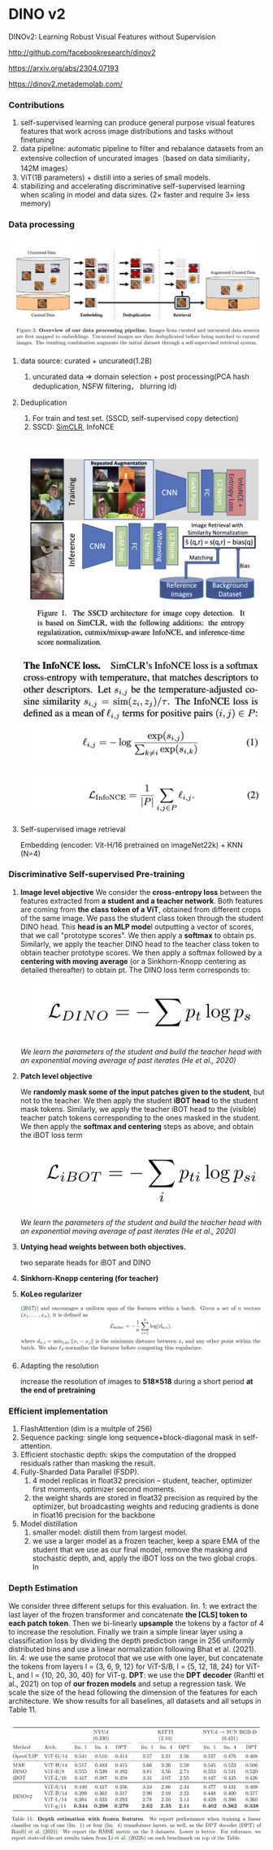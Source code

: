 # DINO v2

DINOv2: Learning Robust Visual Features without Supervision

http://github.com/facebookresearch/dinov2

https://arxiv.org/abs/2304.07193

https://dinov2.metademolab.com/

### Contributions

1. self-supervised learning can produce general purpose visual features features that work across image distributions and tasks without finetuning
2. data pipeline: automatic pipeline to filter and rebalance datasets from an extensive collection of uncurated images（based on data similiarity， 142M images）
3. ViT(1B parameters) + distill into a series of small models.
4. stabilizing and accelerating discriminative self-supervised learning when scaling in model and data sizes. (2× faster and require 3× less memory)

### Data processing

![image.png](images/DINO%20v2%20a6b36d0fde2a4a929940fd12bfd21c5b/image.png)

1. data source: curated + uncurated(1.2B)
    1. uncurated data ⇒ domain selection + post processing(PCA hash deduplication, NSFW filtering， blurring id)
2. Deduplication
    1. For train and test set. (SSCD, self-supervised copy detection)
    2. SSCD: [SimCLR](https://www.notion.so/SimCLR-1ba71bdab3cf8046b334f4fafe0ca8af?pvs=21), InfoNCE
    
    ![image.png](images/DINO%20v2%20a6b36d0fde2a4a929940fd12bfd21c5b/image%201.png)
    
    ![image.png](images/DINO%20v2%20a6b36d0fde2a4a929940fd12bfd21c5b/image%202.png)
    
    ![image.png](images/DINO%20v2%20a6b36d0fde2a4a929940fd12bfd21c5b/image%203.png)
    

1. Self-supervised image retrieval
    
    Embedding (encoder: Vit-H/16 pretrained on imageNet22k) + KNN (N=4)
    

### Discriminative Self-supervised Pre-training

1. **Image level objective** 
We consider the **cross-entropy loss** between the features extracted from **a student and a teacher network**. Both features are coming from **the class token of a ViT**, obtained from different crops of the same image. We pass the student class token through the student DINO head. This **head is an MLP mode**l outputting a vector of scores, that we call "prototype scores". We then apply a **softmax** to obtain ps. Similarly, we apply the teacher DINO head to the teacher class token to obtain teacher prototype scores. We then apply a softmax followed by a **centering with moving average** (or a Sinkhorn-Knopp centering as detailed thereafter) to obtain pt. The DINO loss term corresponds to:
    
    ![image.png](images/DINO%20v2%20a6b36d0fde2a4a929940fd12bfd21c5b/image%204.png)
    
    *We learn the parameters of the student and build the teacher head with an exponential moving average of past iterates (He et al., 2020)*
    
2. **Patch level objective**
    
    We **randomly mask some of the input patches given to the student**, but not to the teacher. We then apply the student **iBOT head** to the student mask tokens. Similarly, we apply the teacher iBOT head to the (visible) teacher patch tokens corresponding to the ones masked in the student. We then apply the **softmax and centering** steps as above, and obtain the iBOT loss term
    
    ![image.png](images/DINO%20v2%20a6b36d0fde2a4a929940fd12bfd21c5b/image%205.png)
    
    *We learn the parameters of the student and build the teacher head with an exponential moving average of past iterates (He et al., 2020)*
    
3. **Untying head weights between both objectives.** 
    
    two separate heads for iBOT and DINO
    
4. **Sinkhorn-Knopp centering (for teacher)**
5. **KoLeo regularizer**
    
    ![image.png](images/DINO%20v2%20a6b36d0fde2a4a929940fd12bfd21c5b/image%206.png)
    
6. Adapting the resolution
    
    increase the resolution of images to **518×518** during a short period **at the end of pretraining**
    

### Efficient implementation

1. FlashAttention (dim is a multple of 256)
2. Sequence packing: single long sequence+block-diagonal mask in self-attention.
3. Efficient stochastic depth: skips the computation of the dropped residuals rather than masking the result.
4. Fully-Sharded Data Parallel (FSDP). 
    1. 4 model replicas in float32 precision – student, teacher, optimizer first moments, optimizer second moments.
    2. the weight shards are stored in float32 precision as required by the optimizer, but broadcasting weights and reducing gradients is done in float16 precision for the backbone
5. Model distillation
    1. smaller model: distill them from largest model. 
    2. we use a larger model as a frozen teacher, keep a spare EMA of the student that we use as our final model, remove the masking and stochastic depth, and, apply the iBOT loss on the two global crops. In

### **Depth Estimation**

We consider three different setups for this evaluation. lin. 1: we extract the last layer of the frozen transformer and concatenate **the [CLS] token to each patch token**. Then we bi-linearly **upsample** the tokens by a factor of 4 to increase the resolution. Finally we train a simple linear layer using a classification loss by dividing the depth prediction range in 256 uniformly distributed bins and use a linear normalization following Bhat et al. (2021). lin. 4: we use the same protocol that we use with one layer, but concatenate the tokens from layers l = {3, 6, 9, 12} for ViT-S/B, l = {5, 12, 18, 24} for ViT-L, and l = {10, 20, 30, 40} for ViT-g. **DPT**: we use the **DPT** **decoder** (Ranftl et al., 2021) on top of **our frozen models** and setup a regression task. We scale the size of the head following the dimension of the features for each architecture. We show results for all baselines, all datasets and all setups in Table 11.

![image.png](images/DINO%20v2%20a6b36d0fde2a4a929940fd12bfd21c5b/image%207.png)
